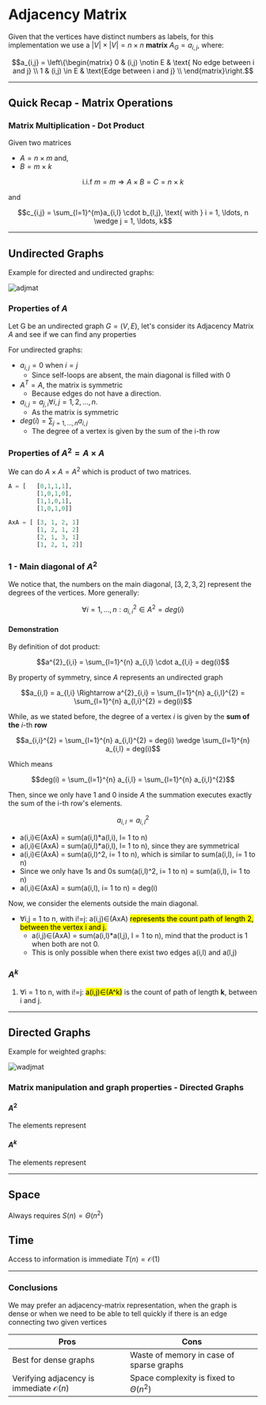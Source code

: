 # Adjacency Matrix
Given that the vertices have distinct numbers as labels, for this implementation we use 
a $|V| \times |V| = n \times n$ **matrix** $A_{G} = a_{i,j}$, where:

```math
a_{i,j} = 
\left\{\begin{matrix}
0 & (i,j) \notin E & \text{ No edge between i and j} \\
1 & (i,j) \in E & \text{Edge between i and j} \\
\end{matrix}\right.
```

---

## Quick Recap - Matrix Operations

### Matrix Multiplication - Dot Product
Given two matrices
* $A = n \times m$ and,
* $B = m \times k$ 

$$\text{i.i.f } m = m \Rightarrow A \times B = C = n \times k$$

and

$$c_{i,j} = \sum_{l=1}^{m}a_{i,l} \cdot b_{l,j}, \text{ with } i = 1, \ldots, n \wedge j = 1, \ldots, k$$


---

## Undirected Graphs

Example for directed and undirected graphs:

![adjmat](https://github.com/PayThePizzo/DataStrutucures-Algorithms/blob/main/Resources/adjmat.png?raw=TRUE)

### Properties of $A$
Let G be an undirected graph $G=(V,E)$, let's consider its Adjacency Matrix $A$ and see if we can find
any properties

For undirected graphs:
* $a_{i,j} = 0$ when $i = j$ 
  * Since self-loops are absent, the main diagonal is filled with 0
* $A^{T} = A$, the matrix is symmetric 
  * Because edges do not have a direction. 
* $a_{i,j} = a_{j,i} \forall i,j = 1,2, \ldots, n$.
  * As the matrix is symmetric
* $deg(i) = \sum_{j=1, \ldots, n} a_{i,j}$
  * The degree of a vertex is given by the sum of the i-th row

### Properties of $A^{2} = A \times A$
We can do $A \times A = A^{2}$ which is product of two matrices.

```python
A = [   [0,1,1,1],
        [1,0,1,0],
        [1,1,0,1],
        [1,0,1,0]]

AxA = [ [3, 1, 2, 1]
        [1, 2, 1, 2]
        [2, 1, 3, 1]
        [1, 2, 1, 2]]
```

### 1 - Main diagonal of $A^{2}$
We notice that, the numbers on the main diagonal, $[3,2,3,2]$ represent the degrees of the vertices. More generally:

$$\forall i = 1, \ldots, n : a^{2}_{i,i} \in A^{2} = deg(i)$$

#### Demonstration
By definition of dot product:

$$a^{2}_{i,i} = \sum_{l=1}^{n} a_{i,l} \cdot a_{l,i} = deg(i)$$

By property of symmetry, since $A$ represents an undirected graph

$$a_{i,l} = a_{l,i} \Rightarrow a^{2}_{i,i} = \sum_{l=1}^{n} a_{i,l}^{2} =  \sum_{l=1}^{n} a_{l,i}^{2} = deg(i)$$

While, as we stated before, the degree of a vertex $i$ is given by the **sum of the** $i$-th **row**

$$a_{i,i}^{2} = \sum_{l=1}^{n} a_{i,l}^{2} = deg(i) \wedge \sum_{l=1}^{n} a_{i,l} = deg(i)$$

Which means

$$deg(i) = \sum_{l=1}^{n} a_{i,l} = \sum_{l=1}^{n} a_{i,l}^{2}$$

Then, since we only have $1$ and $0$ inside $A$ the summation executes exactly the sum of the i-th row's elements.

$$a_{i,l} = a_{i,l}^{2}$$

  * a(i,i)∈(AxA) = sum(a(i,l)*a(l,i), l= 1 to n) 
  * a(i,i)∈(AxA) = sum(a(i,l)*a(i,l), l= 1 to n), since they are symmetrical
  * a(i,i)∈(AxA) = sum(a(i,l)^2, i= 1 to n), which is similar to sum(a(i,l), i= 1 to n)
  * Since we only have 1s and 0s sum(a(i,l)^2, i= 1 to n) = sum(a(i,l), i= 1 to n)
  * a(i,i)∈(AxA) = sum(a(i,l), i= 1 to n) = deg(i)

Now, we consider the elements outside the main diagonal. 
* ∀i,j = 1 to n, with i!=j: a(i,j)∈(AxA) <mark>represents the count path of length 2, 
between the vertex i and j.</mark>
  * a(i,j)∈(AxA) = sum(a(i,l)*a(l,j), l = 1 to n), mind that the product is 1 when both are not 0.
  * This is only possible when there exist two edges a(i,l) and a(l,j) 
  
### $A^{k}$
1. ∀i = 1 to n, with i!=j: <mark>a(i,j)∈(A^k)</mark> is the count of path of length **k**, between i and j.

---

## Directed Graphs

Example for weighted graphs:

![wadjmat](https://github.com/PayThePizzo/DataStrutucures-Algorithms/blob/main/Resources/wadjmat.png?raw=TRUE)


### Matrix manipulation and graph properties - Directed Graphs

#### $A^{2}$
The elements represent

#### $A^{k}$
The elements represent

---

## Space

Always requires $S(n) = \Theta(n^{2})$

## Time

Access to information is immediate $T(n) = \mathcal{O}(1)$

---

### Conclusions
We may prefer an adjacency-matrix representation, when the graph is dense or when we need to be able to tell quickly
if there is an edge connecting two given vertices

| **Pros**                                          	| **Cons**                                     	|
|---------------------------------------------------	|----------------------------------------------	|
| Best for dense graphs                             	| Waste of memory in case of sparse graphs     	|
| Verifying adjacency is immediate $\mathcal{O}(n)$ 	| Space complexity is fixed to $\Theta(n^{2})$ 	|